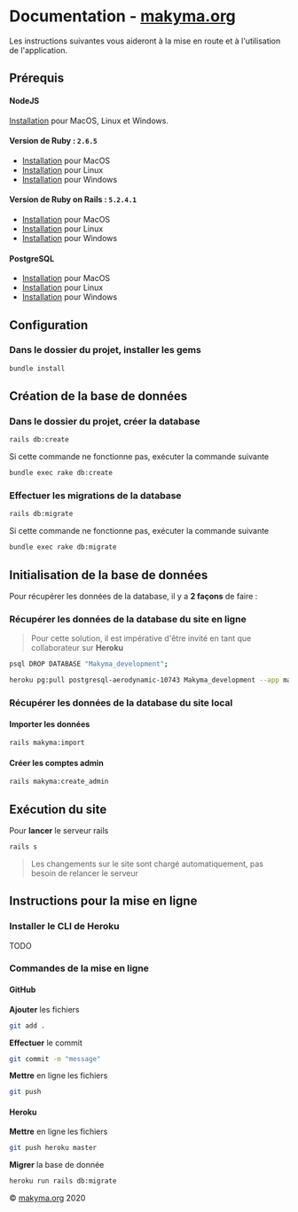 # Documentation - **[makyma.org](http://www.makyma.org)**

Les instructions suivantes vous aideront à la mise en route et à l'utilisation de l'application.

## Prérequis

#### NodeJS

[Installation](https://nodejs.org/en/download/) pour MacOS, Linux et Windows.

#### Version de Ruby : `2.6.5`

* [Installation](https://github.com/lewagon/setup/blob/master/macOS.md) pour MacOS
* [Installation](https://github.com/lewagon/setup/blob/master/UBUNTU.md) pour Linux
* [Installation](https://github.com/lewagon/setup/blob/master/WINDOWS.md) pour Windows

#### Version de Ruby on Rails : `5.2.4.1`

* [Installation](https://www.synbioz.com/blog/tech/installer-ruby-on-rails-sur-mac) pour MacOS
* [Installation](https://doc.ubuntu-fr.org/rubyonrails) pour Linux
* [Installation](https://gorails.com/setup/windows/10) pour Windows

#### PostgreSQL

* [Installation](https://postgresapp.com/downloads.html) pour MacOS
* [Installation](https://doc.ubuntu-fr.org/postgresql) pour Linux
* [Installation](https://www.postgresql.org/download/windows/) pour Windows

## Configuration

### Dans le dossier du projet, installer les gems

```bash
bundle install
```

## Création de la base de données

### Dans le dossier du projet, **créer** la database

```bash
rails db:create
```

Si cette commande ne fonctionne pas, exécuter la commande suivante

```bash
bundle exec rake db:create
```

### Effectuer **les migrations** de la database

```bash
rails db:migrate
```

Si cette commande ne fonctionne pas, exécuter la commande suivante

```bash
bundle exec rake db:migrate
```

## Initialisation de la base de données

Pour récupérer les données de la database, il y a **2 façons** de faire :

### Récupérer les données de la database du site en ligne

> Pour cette solution, il est impérative d'être invité en tant que collaborateur sur **Heroku**

```bash
psql DROP DATABASE "Makyma_development";
```

```bash
heroku pg:pull postgresql-aerodynamic-10743 Makyma_development --app makyma
```

### Récupérer les données de la database du site local

#### Importer les données

```bash
rails makyma:import
```

#### Créer les comptes admin

```bash
rails makyma:create_admin
```

## Exécution du site

Pour **lancer** le serveur rails

```bash
rails s
```

> Les changements sur le site sont chargé automatiquement, pas besoin de relancer le serveur

## Instructions pour la mise en ligne

### Installer le CLI de Heroku

TODO

### Commandes de la mise en ligne

#### GitHub

**Ajouter** les fichiers

```bash
git add .
```

**Effectuer** le commit

```bash
git commit -m "message"
```

**Mettre** en ligne les fichiers

```bash
git push
```

#### Heroku

**Mettre** en ligne les fichiers

```bash
git push heroku master
```

**Migrer** la base de donnée

```bash
heroku run rails db:migrate
```

© [makyma.org](http://www.makyma.org) 2020
